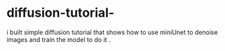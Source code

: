 # diffusion-tutorial-
i built simple diffusion tutorial that shows how to use miniUnet to denoise images and train the model to do it .
